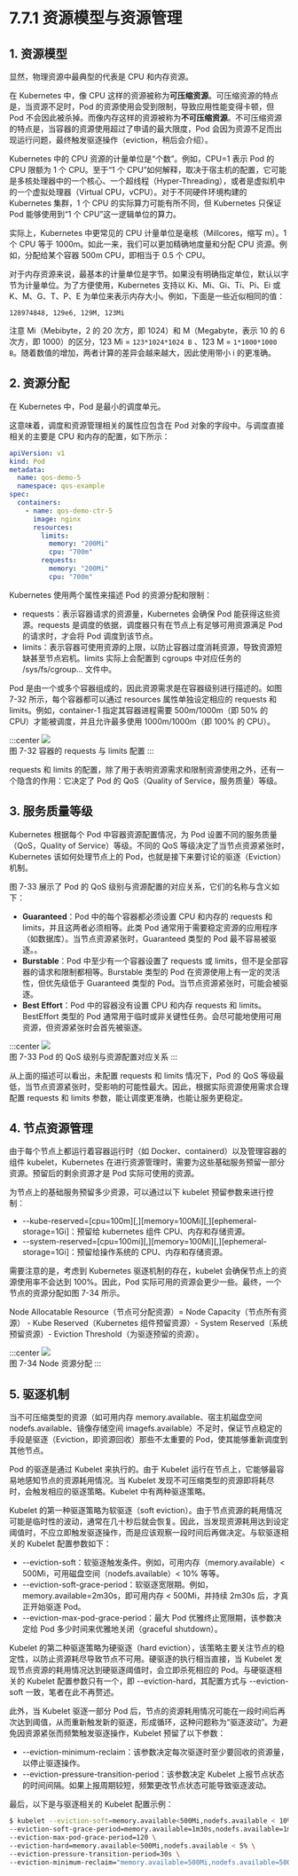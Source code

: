 # 7.7.1 资源模型与资源管理

## 1. 资源模型

显然，物理资源中最典型的代表是 CPU 和内存资源。

在 Kubernetes 中，像 CPU 这样的资源被称为**可压缩资源**。可压缩资源的特点是，当资源不足时，Pod 的资源使用会受到限制，导致应用性能变得卡顿，但 Pod 不会因此被杀掉。而像内存这样的资源被称为**不可压缩资源**。不可压缩资源的特点是，当容器的资源使用超过了申请的最大限度，Pod 会因为资源不足而出现运行问题，最终触发驱逐操作（eviction，稍后会介绍）。

Kubernetes 中的 CPU 资源的计量单位是“个数”。例如，CPU=1 表示 Pod 的 CPU 限额为 1 个 CPU。至于“1 个 CPU”如何解释，取决于宿主机的配置，它可能是多核处理器中的一个核心、一个超线程（Hyper-Threading），或者是虚拟机中的一个虚拟处理器（Virtual CPU，vCPU）。对于不同硬件环境构建的 Kubernetes 集群，1 个 CPU 的实际算力可能有所不同，但 Kubernetes 只保证 Pod 能够使用到“1 个 CPU”这一逻辑单位的算力。

实际上，Kubernetes 中更常见的 CPU 计量单位是毫核（Millcores，缩写 m）。1 个 CPU 等于 1000m。如此一来，我们可以更加精确地度量和分配 CPU 资源。例如，分配给某个容器 500m CPU，即相当于 0.5 个 CPU。

对于内存资源来说，最基本的计量单位是字节。如果没有明确指定单位，默认以字节为计量单位。为了方便使用，Kubernetes 支持以 Ki、Mi、Gi、Ti、Pi、Ei 或 K、M、G、T、P、E 为单位来表示内存大小。例如，下面是一些近似相同的值：

```plain
128974848, 129e6, 129M, 123Mi
```
注意 Mi（Mebibyte，2 的 20 次方，即 1024）和 M（Megabyte，表示 10 的 6 次方，即 1000）的区分，123 Mi = `123*1024*1024 B` 、123 M = `1*1000*1000 B`。随着数值的增加，两者计算的差异会越来越大，因此使用带小 i 的更准确。

## 2. 资源分配

在 Kubernetes 中，Pod 是最小的调度单元。

这意味着，调度和资源管理相关的属性应包含在 Pod 对象的字段中。与调度直接相关的主要是 CPU 和内存的配置，如下所示：
```yaml
apiVersion: v1
kind: Pod
metadata:
  name: qos-demo-5
  namespace: qos-example
spec:
  containers:
    - name: qos-demo-ctr-5
      image: nginx
      resources:
        limits:
          memory: "200Mi"
          cpu: "700m"
        requests:
          memory: "200Mi"
          cpu: "700m"
```

Kubernetes 使用两个属性来描述 Pod 的资源分配和限制：

- requests：表示容器请求的资源量，Kubernetes 会确保 Pod 能获得这些资源。requests 是调度的依据，调度器只有在节点上有足够可用资源满足 Pod 的请求时，才会将 Pod 调度到该节点。
- limits：表示容器可使用资源的上限，以防止容器过度消耗资源，导致资源短缺甚至节点宕机。limits 实际上会配置到 cgroups 中对应任务的 /sys/fs/cgroup... 文件中。

Pod 是由一个或多个容器组成的，因此资源需求是在容器级别进行描述的。如图 7-32 所示，每个容器都可以通过 resources 属性单独设定相应的 requests 和 limits。例如，container-1 指定其容器进程需要 500m/1000m（即 50% 的 CPU）才能被调度，并且允许最多使用 1000m/1000m（即 100% 的 CPU）。

:::center
  ![](../assets/requests-limits.png)<br/>
  图 7-32 容器的 requests 与 limits 配置
:::

requests 和 limits 的配置，除了用于表明资源需求和限制资源使用之外，还有一个隐含的作用：它决定了 Pod 的 QoS（Quality of Service，服务质量）等级。

## 3. 服务质量等级

Kubernetes 根据每个 Pod 中容器资源配置情况，为 Pod 设置不同的服务质量（QoS，Quality of Service）等级。不同的 QoS 等级决定了当节点资源紧张时，Kubernetes 该如何处理节点上的 Pod，也就是接下来要讨论的驱逐（Eviction）机制。

图 7-33 展示了 Pod 的 QoS 级别与资源配置的对应关系，它们的名称与含义如下：

- **Guaranteed**：Pod 中的每个容器都必须设置 CPU 和内存的 requests 和 limits，并且这两者必须相等。此类 Pod 通常用于需要稳定资源的应用程序（如数据库）。当节点资源紧张时，Guaranteed 类型的 Pod 最不容易被驱逐。。
- **Burstable**：Pod 中至少有一个容器设置了 requests 或 limits，但不是全部容器的请求和限制都相等。Burstable 类型的 Pod 在资源使用上有一定的灵活性，但优先级低于 Guaranteed 类型的 Pod。当节点资源紧张时，可能会被驱逐。
- **Best Effort**：Pod 中的容器没有设置 CPU 和内存 requests 和 limits。BestEffort 类型的 Pod 通常用于临时或非关键性任务。会尽可能地使用可用资源，但资源紧张时会首先被驱逐。

:::center
  ![](../assets/qos.webp)<br/>
  图 7-33 Pod 的 QoS 级别与资源配置对应关系
:::

从上面的描述可以看出，未配置 requests 和 limits 情况下，Pod 的 QoS 等级最低，当节点资源紧张时，受影响的可能性最大。因此，根据实际资源使用需求合理配置 requests 和 limits 参数，能让调度更准确，也能让服务更稳定。

## 4. 节点资源管理

由于每个节点上都运行着容器运行时（如 Docker、containerd）以及管理容器的组件 kubelet，Kubernetes 在进行资源管理时，需要为这些基础服务预留一部分资源。预留后的剩余资源才是 Pod 实际可使用的资源。

为节点上的基础服务预留多少资源，可以通过以下 kubelet 预留参数来进行控制：

- --kube-reserved=[cpu=100m][,][memory=100Mi][,][ephemeral-storage=1Gi]：预留给 kubernetes 组件 CPU、内存和存储资源。
- --system-reserved=[cpu=100mi][,][memory=100Mi][,][ephemeral-storage=1Gi]：预留给操作系统的 CPU、内存和存储资源。

需要注意的是，考虑到 Kubernetes 驱逐机制的存在，kubelet 会确保节点上的资源使用率不会达到 100%。因此，Pod 实际可用的资源会更少一些。最终，一个节点的资源分配如图 7-34 所示。

Node Allocatable Resource（节点可分配资源）= Node Capacity（节点所有资源） - Kube Reserved（Kubernetes 组件预留资源）- System Reserved（系统预留资源）- Eviction Threshold（为驱逐预留的资源）。

:::center
  ![](../assets/k8s-resource.svg)<br/>
  图 7-34 Node 资源分配
:::

## 5. 驱逐机制

当不可压缩类型的资源（如可用内存 memory.available、宿主机磁盘空间 nodefs.available、镜像存储空间 imagefs.available）不足时，保证节点稳定的手段是驱逐（Eviction，即资源回收）那些不太重要的 Pod，使其能够重新调度到其他节点。

Pod 的驱逐是通过 Kubelet 来执行的。由于 Kubelet 运行在节点上，它能够最容易地感知节点的资源耗用情况。当 Kubelet 发现不可压缩类型的资源即将耗尽时，会触发相应的驱逐策略。Kubelet 中有两种驱逐策略。

Kubelet 的第一种驱逐策略为软驱逐（soft eviction）。由于节点资源的耗用情况可能是临时性的波动，通常在几十秒后就会恢复。因此，当发现资源耗用达到设定阈值时，不应立即触发驱逐操作，而是应该观察一段时间后再做决定。与软驱逐相关的 Kubelet 配置参数如下：

- --eviction-soft：软驱逐触发条件。例如，可用内存（memory.available）< 500Mi，可用磁盘空间（nodefs.available）< 10% 等等。
- --eviction-soft-grace-period：软驱逐宽限期。例如，memory.available=2m30s，即可用内存 < 500Mi，并持续 2m30s 后，才真正开始驱逐 Pod。
- --eviction-max-pod-grace-period：最大 Pod 优雅终止宽限期，该参数决定给 Pod 多少时间来优雅地关闭（graceful shutdown）。

Kubelet 的第二种驱逐策略为硬驱逐（hard eviction），该策略主要关注节点的稳定性，以防止资源耗尽导致节点不可用。硬驱逐的执行相当直接，当 Kubelet 发现节点资源的耗用情况达到硬驱逐阈值时，会立即杀死相应的 Pod。与硬驱逐相关的 Kubelet 配置参数只有一个，即 --eviction-hard，其配置方式与 --eviction-soft 一致，笔者在此不再赘述。

此外，当 Kubelet 驱逐一部分 Pod 后，节点的资源耗用情况可能在一段时间后再次达到阈值，从而重新触发新的驱逐，形成循环，这种问题称为“驱逐波动”。为避免因资源紧张而频繁触发驱逐操作，Kubelet 预留了以下参数：

- --eviction-minimum-reclaim：该参数决定每次驱逐时至少要回收的资源量，以停止驱逐操作。
- --eviction-pressure-transition-period：该参数决定 Kubelet 上报节点状态的时间间隔。如果上报周期较短，频繁更改节点状态可能导致驱逐波动。

最后，以下是与驱逐相关的 Kubelet 配置示例：

```bash
$ kubelet --eviction-soft=memory.available<500Mi,nodefs.available < 10%,nodefs.inodesFree < 5%,imagefs.available < 15% \
--eviction-soft-grace-period=memory.available=1m30s,nodefs.available=1m30s \
--eviction-max-pod-grace-period=120 \
--eviction-hard=memory.available<500Mi,nodefs.available < 5% \
--eviction-pressure-transition-period=30s \
--eviction-minimum-reclaim="memory.available=500Mi,nodefs.available=500Mi,imagefs.available=1Gi"
```










